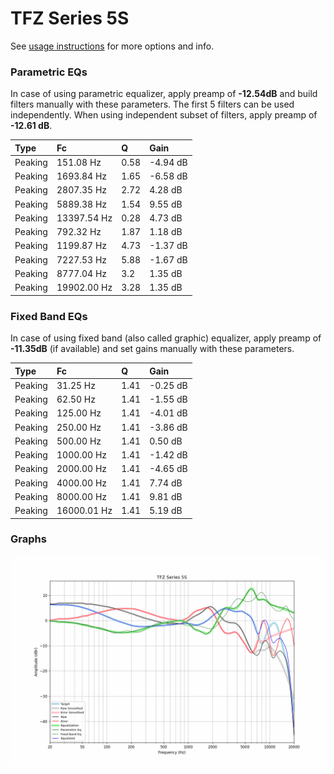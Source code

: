 # TFZ Series 5S
See [usage instructions](https://github.com/jaakkopasanen/AutoEq#usage) for more options and info.

### Parametric EQs
In case of using parametric equalizer, apply preamp of **-12.54dB** and build filters manually
with these parameters. The first 5 filters can be used independently.
When using independent subset of filters, apply preamp of **-12.61 dB**.

| Type    | Fc          |    Q | Gain     |
|:--------|:------------|:-----|:---------|
| Peaking | 151.08 Hz   | 0.58 | -4.94 dB |
| Peaking | 1693.84 Hz  | 1.65 | -6.58 dB |
| Peaking | 2807.35 Hz  | 2.72 | 4.28 dB  |
| Peaking | 5889.38 Hz  | 1.54 | 9.55 dB  |
| Peaking | 13397.54 Hz | 0.28 | 4.73 dB  |
| Peaking | 792.32 Hz   | 1.87 | 1.18 dB  |
| Peaking | 1199.87 Hz  | 4.73 | -1.37 dB |
| Peaking | 7227.53 Hz  | 5.88 | -1.67 dB |
| Peaking | 8777.04 Hz  | 3.2  | 1.35 dB  |
| Peaking | 19902.00 Hz | 3.28 | 1.35 dB  |

### Fixed Band EQs
In case of using fixed band (also called graphic) equalizer, apply preamp of **-11.35dB**
(if available) and set gains manually with these parameters.

| Type    | Fc          |    Q | Gain     |
|:--------|:------------|:-----|:---------|
| Peaking | 31.25 Hz    | 1.41 | -0.25 dB |
| Peaking | 62.50 Hz    | 1.41 | -1.55 dB |
| Peaking | 125.00 Hz   | 1.41 | -4.01 dB |
| Peaking | 250.00 Hz   | 1.41 | -3.86 dB |
| Peaking | 500.00 Hz   | 1.41 | 0.50 dB  |
| Peaking | 1000.00 Hz  | 1.41 | -1.42 dB |
| Peaking | 2000.00 Hz  | 1.41 | -4.65 dB |
| Peaking | 4000.00 Hz  | 1.41 | 7.74 dB  |
| Peaking | 8000.00 Hz  | 1.41 | 9.81 dB  |
| Peaking | 16000.01 Hz | 1.41 | 5.19 dB  |

### Graphs
![](./TFZ%20Series%205S.png)